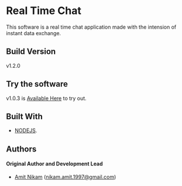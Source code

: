 # Real Time Chat

This software is a real time chat application made with the intension of instant data exchange. 

## Build Version

v1.2.0

## Try the software

v1.0.3 is [Available Here](http://real-time-chat-by-amit.herokuapp.com/) to try out.

## Built With

* [NODEJS](https://nodejs.org/en/).

## Authors

#### Original Author and Development Lead

- [Amit Nikam](https://github.com/amitnikam) (nikam.amit.1997@gmail.com)

